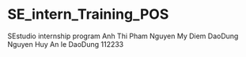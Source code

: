 # SE_intern_Training_POS

SEstudio internship program
Anh Thi
Pham Nguyen My Diem
DaoDung
Nguyen Huy
An le
DaoDung
112233